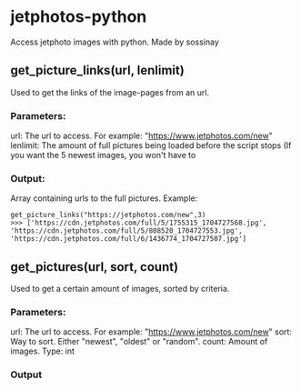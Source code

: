 # jetphotos-python
Access jetphoto images with python. Made by sossinay
## get_picture_links(url, lenlimit)
Used to get the links of the image-pages from an url.
### Parameters:
url: The url to access. For example: "https://www.jetphotos.com/new"
lenlimit: The amount of full pictures being loaded before the script stops (If you want the 5 newest images, you won't have to

### Output:
Array containing urls to the full pictures. 
Example:
```
get_picture_links("https://jetphotos.com/new",3)
>>> ['https://cdn.jetphotos.com/full/5/1755315_1704727568.jpg', 'https://cdn.jetphotos.com/full/5/808520_1704727553.jpg', 'https://cdn.jetphotos.com/full/6/1436774_1704727507.jpg']
```
## get_pictures(url, sort, count)
Used to get a certain amount of images, sorted by criteria.

### Parameters:
url: The url to access. For example: "https://www.jetphotos.com/new"
sort: Way to sort. Either "newest", "oldest" or "random".
count: Amount of images. Type: int

### Output
